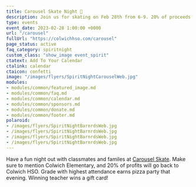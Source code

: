 ```yaml
---
title: Carousel Skate Night 🎉
description: Join us for skating on Feb 28th from 6-9. 20% of proceeds go back to Colwich HSO.
type: events
event_date: 2023-02-28 1:00:00 +0000
url: "/carousel"
fullUrl: "https://colwichhso.com/carousel"
page_status: active
faq_category: spiritnight
custom_class: "show_image event_spirit"
ctatext: Add To Your Calendar
ctalink: calendar
ctaicon: confetti
image: "/images/flyers/SpiritNightCarouselWeb.jpg"
modules:
- modules/common/featured_image.md
- modules/common/faq.md
- modules/common/calendar.md
- modules/common/sponsors.md
- modules/common/donate.md
- modules/common/footer.md
polaroid: 
- /images/flyers/SpiritNightBarnrdsWeb.jpg
- /images/flyers/SpiritNightBarnrdsWeb.jpg
- /images/flyers/SpiritNightBarnrdsWeb.jpg
- /images/flyers/SpiritNightBarnrdsWeb.jpg
---
```

Have a fun night out with classmates and familes at [Carousel Skate](https://carouselsk8ks.com). Make sure to mention Colwich Elementary, and 20% of profits will go back to Colwich HSO. Grade with highest attendance earns pizza party that evening. Winning teacher wins a gift card!